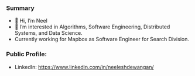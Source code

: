 ### Summary
- 👋 Hi, I’m Neel
- 👀 I’m interested in Algorithms, Software Engineering, Distributed Systems, and Data Science.
- Currently working for Mapbox as Software Engineer for Search Division.

### Public Profile:
- LinkedIn: https://www.linkedin.com/in/neeleshdewangan/
